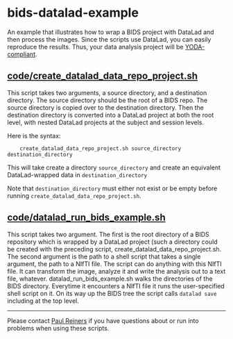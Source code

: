 # bids-datalad-example
An example that illustrates how to wrap a BIDS project with DataLad and then process the images.  Since the scripts use DataLad, you can easily reproduce the results.  Thus, your data analysis project will be [YODA-compliant](https://handbook.datalad.org/en/latest/basics/101-130-yodaproject.html).

## [code/create_datalad_data_repo_project.sh](./code/create_datalad_data_repo_project.sh)
This script takes two arguments, a source directory, and a destination directory.  The source directory should be the root of a BIDS repo.  The source directory is copied over to the destination directory.  Then the  destination directory is converted into a DataLad project at both the root level, with nested DataLad projects at the subject and session levels.

Here is the syntax:

```
    create_datalad_data_repo_project.sh source_directory destination_directory
```

This will take create a directory `source_directory` and create an equivalent DataLad-wrapped data in `destination_directory`

Note that `destination_directory` must either not exist or be empty before running `create_datalad_data_repo_project.sh`.


## [code/datalad_run_bids_example.sh](./code/datalad_run_bids_example.sh)
This script takes two argument.  The first is the root directory of a BIDS repository which is wrapped by a DataLad project (such a directory could be created with the preceding script, create_datalad_data_repo_project.sh.  The second argument is the path to a shell script that takes a single argument, the path to a NIfTI file.  The script can do anything with this NIfTI file.  It can transform the image, analyze it and write the analysis out to a text file, whatever.  datalad_run_bids_example.sh walks the directories of the BIDS directory.  Everytime it encounters a NIfTI file it runs the user-specified shell script on it.  On its way up the BIDS tree the script calls `datalad save` including at the top level.

<hr>

Please contact [Paul Reiners](mailto:reine097@umn.edu) if you have questions about or run into problems when using these scripts.
